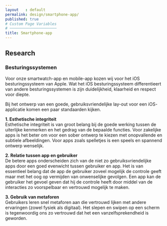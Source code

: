 ```yaml
---
layout   : default
permalink: design/smartphone-app/
published: true
# Custom Page Variables
# ─────────────────────
title: Smartphone-app
---
```

## Research
### Besturingssystemen
Voor onze smartwatch-app en mobile-app kozen wij voor het iOS besturingssysteem van Apple. Wat het iOS besturingssysteem differentieert van andere besturingssystemen is zijn duidelijkheid, klaarheid en respect voor diepte.

Bij het ontwerp van een goede, gebruiksvriendelijke lay-out voor een iOS- applicatie komen een paar standaarden kijken. 

**1. Esthetische integriteit**  
Esthetische integriteit is van groot belang bij de goede werking tussen de uiterlijke kenmerken en het gedrag van de bepaalde functies. Voor zakelijke apps is het beter om voor een sober ontwerp te kiezen met onopvallende en subtiele afbeeldingen. Voor apps zoals spelletjes is een speels en spannend ontwerp wenselijk. 

**2. Relatie tussen app en gebruiker**  
De betere apps onderscheiden zich van de niet zo gebruiksvriendelijke apps door een goed evenwicht tussen gebruiker en app.
Het is van essentieel belang dat de app de gebruiker zoveel mogelijk de controle geeft maar met het oog op vermijden van onwenselijke gevolgen. Een app kan de gebruiker het gevoel geven dat hij de controle heeft door middel van de interacties zo voorspelbaar en vertrouwd mogelijk te maken.  

**3. Gebruik van metaforen**  
Gebruikers leren snel metaforen aan die vertrouwd lijken met andere ervaringen (zowel fysiek als digitaal). Het slepen en swipen op een scherm is tegenwoordig ons zo vertrouwd dat het een vanzelfsprekendheid is geworden.  